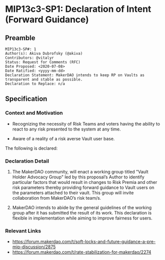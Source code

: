 # MIP13c3-SP1: Declaration of Intent (Forward Guidance)

## Preamble
```
MIP13c3-SP#: 1
Author(s): Akiva Dubrofsky (@akiva)
Contributors: @vitalyr
Status: Request for Comments (RFC) 
Date Proposed: <2020-07-08>
Date Ratified: <yyyy-mm-dd>
Declaration Statement: MakerDAO intends to keep RP on Vaults as  transparent and stable as possible.
Declaration to Replace: n/a
```

## Specification

### Context and Motivation

- Recognizing the necessity of Risk Teams and voters having the ability to react to any risk presented to the system at any time.

- Aware of a reality of a risk averse Vault user base.

The following is declared:

### Declaration Detail

1. The MakerDAO community, will enact a working group titled "Vault Holder Advocacy Group" led by this proposal’s Author to identify particular factors that would result in changes to Risk Premia and other risk parameters thereby providing forward guidance to Vault users on the parameters attached to their vault. This group will invite collaboration from MakerDAO’s risk team/s.

2. MakerDAO intends to abide by the general guidelines of the working group after it has submitted the result of its work.
This declaration is flexible in implementation while aiming to improve fairness for users.

### Relevant Links
- https://forum.makerdao.com/t/soft-locks-and-future-guidance-a-pre-mip-discussion/2875
- https://forum.makerdao.com/t/rate-stabilization-for-makerdao/2274
